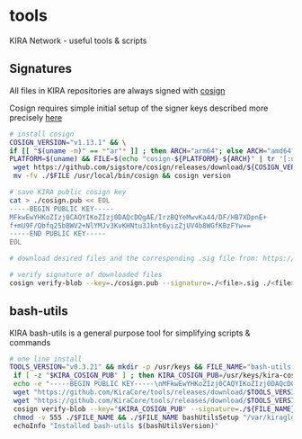 # tools
KIRA Network - useful tools & scripts

## Signatures

All files in KIRA repositories are always signed with [cosign](https://github.com/sigstore/cosign/releases)

Cosign requires simple initial setup of the signer keys described more precisely [here](https://dev.to/n3wt0n/sign-your-container-images-with-cosign-github-actions-and-github-container-registry-3mni)

```bash
# install cosign
COSIGN_VERSION="v1.13.1" && \
if [[ "$(uname -m)" == *"ar"* ]] ; then ARCH="arm64"; else ARCH="amd64" ; fi && echo $ARCH && \
PLATFORM=$(uname) && FILE=$(echo "cosign-${PLATFORM}-${ARCH}" | tr '[:upper:]' '[:lower:]') && \
 wget https://github.com/sigstore/cosign/releases/download/${COSIGN_VERSION}/$FILE && chmod +x -v ./$FILE && \
 mv -fv ./$FILE /usr/local/bin/cosign && cosign version

# save KIRA public cosign key
cat > ./cosign.pub << EOL
-----BEGIN PUBLIC KEY-----
MFkwEwYHKoZIzj0CAQYIKoZIzj0DAQcDQgAE/IrzBQYeMwvKa44/DF/HB7XDpnE+
f+mU9F/Qbfq25bBWV2+NlYMJv3KvKHNtu3Jknt6yizZjUV4b8WGfKBzFYw==
-----END PUBLIC KEY-----
EOL

# download desired files and the corresponding .sig file from: https://github.com/KiraCore/tools/releases

# verify signature of downloaded files
cosign verify-blob --key=./cosign.pub --signature=./<file>.sig ./<file>
```

## bash-utils

KIRA bash-utils is a general purpose tool for simplifying scripts & commands

```bash
# one line install
TOOLS_VERSION="v0.3.21" && mkdir -p /usr/keys && FILE_NAME="bash-utils.sh" && \
 if [ -z "$KIRA_COSIGN_PUB" ] ; then KIRA_COSIGN_PUB=/usr/keys/kira-cosign.pub ; fi && \
 echo -e "-----BEGIN PUBLIC KEY-----\nMFkwEwYHKoZIzj0CAQYIKoZIzj0DAQcDQgAE/IrzBQYeMwvKa44/DF/HB7XDpnE+\nf+mU9F/Qbfq25bBWV2+NlYMJv3KvKHNtu3Jknt6yizZjUV4b8WGfKBzFYw==\n-----END PUBLIC KEY-----" > $KIRA_COSIGN_PUB && \
 wget "https://github.com/KiraCore/tools/releases/download/$TOOLS_VERSION/${FILE_NAME}" -O ./$FILE_NAME && \
 wget "https://github.com/KiraCore/tools/releases/download/$TOOLS_VERSION/${FILE_NAME}.sig" -O ./${FILE_NAME}.sig && \
 cosign verify-blob --key="$KIRA_COSIGN_PUB" --signature=./${FILE_NAME}.sig ./$FILE_NAME && \
 chmod -v 555 ./$FILE_NAME && ./$FILE_NAME bashUtilsSetup "/var/kiraglob" && . /etc/profile && \
 echoInfo "Installed bash-utils $(bashUtilsVersion)"
```
